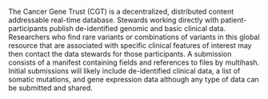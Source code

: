 The Cancer Gene Trust (CGT) is a decentralized, distributed content addressable real-time
database. Stewards working directly with patient-participants publish de-identified genomic and
basic clinical data. Researchers who find rare variants or combinations of variants in this global
resource that are associated with specific clinical features of interest may then contact the data
stewards for those participants. A submission consists of a manifest containing fields and
references to files by multihash. Initial submissions will likely include de-identified clinical
data, a list of somatic mutations, and gene expression data although any type of data can be
submitted and shared.
